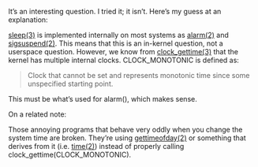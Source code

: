 <!--# set var="title" value="Is sleep(3) effected by time changes?" -->
<!--# set var="date" value="2006-02-13" -->

<!--# include file="include/top.html" -->

It’s an interesting question. I tried it; it isn’t. Here’s my guess at an explanation:

[sleep(3)](http://www.tin.org/bin/man.cgi?section=3&topic=sleep) is implemented internally on most systems as [alarm(2)](http://www.tin.org/bin/man.cgi?section=2&topic=alarm) and [sigsuspend(2)](http://www.tin.org/bin/man.cgi?section=2&topic=sigsuspend). This means that this is an in-kernel question, not a userspace question. However, we know from [clock\_gettime(3)](http://www.tin.org/bin/man.cgi?section=3&topic=clock_gettime) that the kernel has multiple internal clocks. CLOCK\_MONOTONIC is defined as:

> Clock that cannot be set and represents monotonic time since some unspecified starting point.

This must be what’s used for alarm(), which makes sense.

On a related note:

Those annoying programs that behave very oddly when you change the system time are broken. They’re using [gettimeofday(2)](http://www.tin.org/bin/man.cgi?section=2&topic=gettimeofday) or something that derives from it (i.e. [time(2)](http://www.tin.org/bin/man.cgi?section=2&topic=time)) instead of properly calling clock\_gettime(CLOCK\_MONOTONIC).

<!--# include file="include/bottom.html" -->
